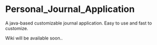 Personal_Journal_Application
============================

A java-based customizable journal application. Easy to use and fast to customize.

Wiki will be available soon..

